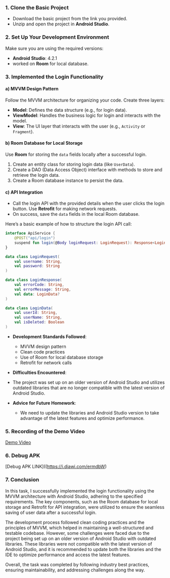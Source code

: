 ### 1. **Clone the Basic Project**

- Download the basic project from the link you provided.
- Unzip and open the project in **Android Studio**.

### 2. **Set Up Your Development Environment**

Make sure you are using the required versions:

- **Android Studio**: 4.2.1
- worked on **Room** for local database.

### 3. **Implemented the Login Functionality**

#### a) **MVVM Design Pattern**

Follow the MVVM architecture for organizing your code. Create three layers:

- **Model**: Defines the data structure (e.g., for login data).
- **ViewModel**: Handles the business logic for login and interacts with the model.
- **View**: The UI layer that interacts with the user (e.g., `Activity` or `Fragment`).

#### b) **Room Database for Local Storage**

Use **Room** for storing the `data` fields locally after a successful login.

1. Create an entity class for storing login data (like `UserData`).
2. Create a DAO (Data Access Object) interface with methods to store and retrieve the login data.
3. Create a Room database instance to persist the data.

#### c) **API Integration**

- Call the login API with the provided details when the user clicks the login button. Use **Retrofit** for making network requests.
- On success, save the `data` fields in the local Room database.
  
Here’s a basic example of how to structure the login API call:

```kotlin
interface ApiService {
    @POST("api/login")
    suspend fun login(@Body loginRequest: LoginRequest): Response<LoginResponse>
}

data class LoginRequest(
    val username: String,
    val password: String
)

data class LoginResponse(
    val errorCode: String,
    val errorMessage: String,
    val data: LoginData?
)

data class LoginData(
    val userId: String,
    val userName: String,
    val isDeleted: Boolean
)
```

- **Development Standards Followed**:
  - MVVM design pattern
  - Clean code practices
  - Use of Room for local database storage
  - Retrofit for network calls

- **Difficulties Encountered**:
 - The project was set up on an older version of Android Studio and utilizes outdated libraries that are no longer compatible with the latest version of Android Studio.

- **Advice for Future Homework**:
  - We need to update the libraries and Android Studio version to take advantage of the latest features and optimize performance.

### 5. **Recording of the Demo Video**

[Demo Video](https://we.tl/t-AVJZDUJrgA)


### 6. **Debug APK**

[Debug APK LINK]((https://i.diawi.com/ermdbW)

### 7. **Conclusion**

In this task, I successfully implemented the login functionality using the MVVM architecture with Android Studio, adhering to the specified requirements. The key components, such as the Room database for local storage and Retrofit for API integration, were utilized to ensure the seamless saving of user data after a successful login.

The development process followed clean coding practices and the principles of MVVM, which helped in maintaining a well-structured and testable codebase. However, some challenges were faced due to the project being set up on an older version of Android Studio with outdated libraries. These libraries were not compatible with the latest version of Android Studio, and it is recommended to update both the libraries and the IDE to optimize performance and access the latest features.

Overall, the task was completed by following industry best practices, ensuring maintainability, and addressing challenges along the way.
